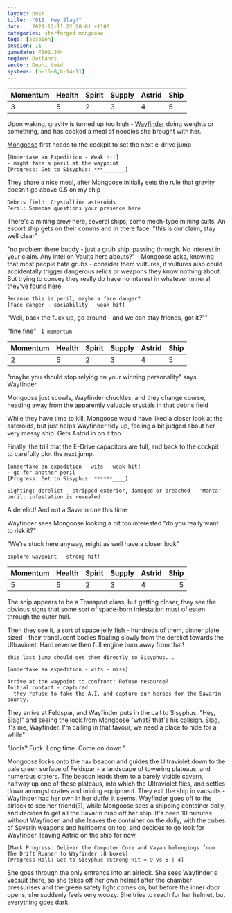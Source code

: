 ```yaml
---
layout: post
title:  "011. Hey Slag!"
date:   2021-12-11 22:28:01 +1100
categories: starforged mongoose
tags: [session]
session: 11
gamedate: F202.344
region: Outlands
sector: Dephi Void
systems: [h-16-8,h-14-11]
---
```


Momentum | Health | Spirit | Supply | Astrid | Ship
--------|--------|--------|--------|--------|-----
3 | 5 | 2 | 3 | 4 | 5

Upon waking, gravity is turned up too high - [Wayfinder](/npcs/wayfinder) doing weights or something, and has cooked a meal of noodles she brought with her.

[Mongoose](/mongoose) first heads to the cockpit to set the next e-drive jump

```
[Undertake an Expedition - Weak hit]
- might face a peril at the waypoint
[Progress: Get to Sisyphus: ***_______]
```

They share a nice meal, after Mongoose initially sets the rule that gravity doesn't go above 0.5 on my ship

```
Debris field: Crystalline asteroids
Peril: Someone questions your presence here
```

There's a mining crew here, several ships, some mech-type mining suits. An escort ship gets on their comms and in there face. "this is our claim, stay well clear"

"no problem there buddy - just a grub ship, passing through. No interest in your claim. Any intel on Vaults here abouts?" - Mongoose asks, knowing that most people hate grubs - consider them vultures, if vultures also could accidentally trigger dangerous relics or weapons they know nothing about. But trying to convey they really do have no interest in whatever mineral they've found here.

```
Because this is peril, maybe a face danger?
[face danger - sociability - weak hit]
```

"Well, back the fuck up, go around - and we can stay friends, got it?""

"fine fine" `-1 momentum`

Momentum | Health | Spirit | Supply | Astrid | Ship
--------|--------|--------|--------|--------|-----
2 | 5 | 2 | 3 | 4 | 5

"maybe you should stop relying on your winning personality" says Wayfinder

Mongoose just scowls, Wayfinder chuckles, and they change course, heading away from the apparently valuable crystals in that debris field

While they have time to kill, Mongoose would have liked a closer look at the asteroids, but just helps Wayfinder tidy up, feeling a bit judged about her very messy ship. Gets Astrid in on it too.

Finally, the trill that the E-Drive capacitors are full, and back to the cockpit to carefully plot the next jump.

```
[undertake an expedition - wits - weak hit]
- go for another peril
[Progress: Get to Sisyphus: ******____]

Sighting: derelict - stripped exterior, damaged or breached - 'Manta'
peril: infestation is revealed
```

A derelict! And not a Savarin one this time

Wayfinder sees Mongoose looking a bit too interested "do you really want to risk it?"

"We're stuck here anyway, might as well have a closer look"

`explore waypoint - strong hit!`

Momentum | Health | Spirit | Supply | Astrid | Ship
:--------|--------|--------|--------|--------|-----:
5 | 5 | 2 | 3 | 4 | 5

The ship appears to be a Transport class, but getting closer, they see the obvious signs that some sort of space-born infestation must of eaten through the outer hull. 

Then they see it, a sort of space jelly fish - hundreds of them, dinner plate sized - their translucent bodies floating slowly from the derelict towards the Ultraviolet. Hard reverse then full engine burn away from that!

```
this last jump should get them directly to Sisyphus...

[undertake an expedition - wits - miss]

Arrive at the waypoint to confront: Refuse resource? 
Initial contact - captured 
- they refuse to take the A.I, and capture our heroes for the Savarin bounty.
```

They arrive at Feldspar, and Wayfinder puts in the call to Sisyphus. "Hey, Slag!" and seeing the look from Mongoose "what? that's his callsign. Slag, it's me, Wayfinder. I'm calling in that favour, we need a place to hide for a while"

"Jools? Fuck. Long time. Come on down."

Mongoose locks onto the nav beacon and guides the Ultraviolet down to the pale green surface of Feldspar - a landscape of towering plateaus, and numerous craters. The beacon leads them to a barely visible cavern, halfway up one of these plateaus, into which the Ultraviolet flies, and settles down amongst crates and mining equipment. They exit the ship in vacsuits - Wayfinder had her own in her duffel it seems. Wayfinder goes off to the airlock to see her friend(?), while Mongoose sees a shipping container dolly, and decides to get all the Savarin crap off her ship. It's been 10 minutes without Wayfinder, and she leaves the container on the dolly, with the cubes of Savarin weapons and heirlooms on top, and decides to go look for Wayfinder, leaving Astrid on the ship for now. 

```
[Mark Progress: Deliver the Computer Core and Vayan belongings from The Drift Runner to Wayfinder :8 boxes]
[Progress Roll: Get to Sisyphus :Strong Hit = 9 vs 5 | 4]
```

She goes through the only entrance into an airlock. She sees Wayfinder's vacsuit there, so she takes off her own helmet after the chamber pressurises and the green safety light comes on, but before the inner door opens, she suddenly feels very woozy. She tries to reach for her helmet, but  everything goes dark.
